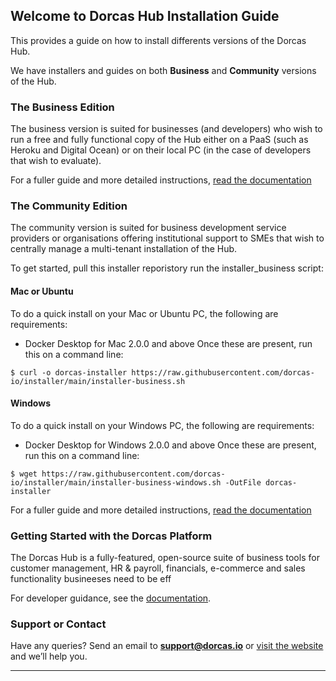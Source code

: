 ## Welcome to Dorcas Hub Installation Guide
This provides a guide on how to install differents versions of the Dorcas Hub.

We have installers and guides on both **Business** and **Community** versions of the Hub.


### The Business Edition
The business version is suited for businesses (and developers) who wish to run a free and fully functional copy of the Hub either on a PaaS (such as Heroku and Digital Ocean) or on their local PC (in the case of developers that wish to evaluate).

For a fuller guide and more detailed instructions, [read the documentation](https://github.com/dorcas-io/installer/wiki/Business)


### The Community Edition
The community version is suited for business development service providers or organisations offering institutional support to SMEs that wish to centrally manage a  multi-tenant installation of the  Hub.

To get started, pull this installer reporistory run the installer_business script:

#### Mac or Ubuntu
To do a  quick install  on your Mac or Ubuntu PC, the following are requirements:
- Docker Desktop for Mac 2.0.0 and above
Once these are present, run this on a command line:
```
$ curl -o dorcas-installer https://raw.githubusercontent.com/dorcas-io/installer/main/installer-business.sh
```

#### Windows
To do a  quick install on your Windows PC, the following are requirements:
- Docker Desktop for Windows 2.0.0 and above
Once these are present, run this on a command line:
```
$ wget https://raw.githubusercontent.com/dorcas-io/installer/main/installer-business-windows.sh -OutFile dorcas-installer
```

For a fuller guide and more detailed instructions, [read the documentation](https://github.com/dorcas-io/installer/wiki/Community)


### Getting Started with the Dorcas Platform
The Dorcas Hub is a fully-featured, open-source suite of business tools for customer management, HR & payroll, financials, e-commerce and sales functionality busineeses need to be eff

For developer guidance, see the [documentation](https://github.com/dorcas-io/docs/wiki/).


### Support or Contact
Have any queries? Send an email to **support@dorcas.io** or [visit the website](https://dorcas.io) and we’ll help you.

***

